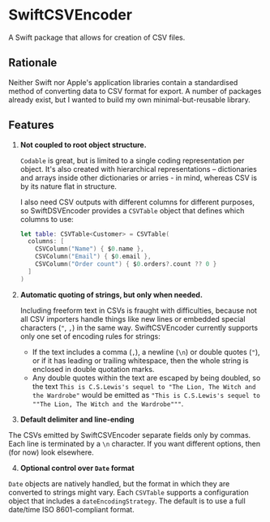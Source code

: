 # SwiftCSVEncoder

A Swift package that allows for creation of CSV files.

## Rationale

Neither Swift nor Apple's application libraries contain a standardised method of converting data to CSV format for export. A number of packages already exist, but I wanted to build my own minimal-but-reusable library.

## Features

1. **Not coupled to root object structure.**

   `Codable` is great, but is limited to a single coding representation per object. It's also created with hierarchical representations – dictionaries and arrays inside other dictionaries or arries - in mind, whereas CSV is by its nature flat in structure.
   
    I also need CSV outputs with different columns for different purposes, so SwiftDSVEncoder provides a `CSVTable` object that defines which columns to use:

   ```swift
   let table: CSVTable<Customer> = CSVTable(
     columns: [
       CSVColumn("Name") { $0.name },
       CSVColumn("Email") { $0.email },
       CSVColumn("Order count") { $0.orders?.count ?? 0 }
     ]
   )
   ```

2. **Automatic quoting of strings, but only when needed.**

   Including freeform text in CSVs is fraught with difficulties, because not all CSV importers handle things like new lines or embedded special characters (`"`, `,`) in the same way. SwiftCSVEncoder currently supports only one set of encoding rules for strings:

   * If the text includes a comma (`,`), a newline (`\n`) or double quotes (`"`), or if it has leading or trailing whitespace, then the whole string is enclosed in double quotation marks.
   * Any double quotes within the text are escaped by being doubled, so the text `This is C.S.Lewis's sequel to "The Lion, The Witch and the Wardrobe"` would be emitted as `"This is C.S.Lewis's sequel to ""The Lion, The Witch and the Wardrobe"""`.

3. **Default delimiter and line-ending**

  The CSVs emitted by SwiftCSVEncoder separate fields only by commas. Each line is terminated by a `\n` character. If you want different options, then (for now) look elsewhere.

4. **Optional control over `Date` format**

  `Date` objects are natively handled, but the format in which they are converted to strings might vary. Each `CSVTable` supports a configuration object that includes a `dateEncodingStrategy`. The default is to use a full date/time ISO 8601-compliant format.
